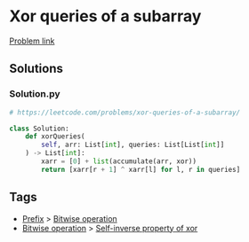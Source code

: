# Xor queries of a subarray

[Problem link](https://leetcode.com/problems/xor-queries-of-a-subarray/)

## Solutions


### Solution.py
```py
# https://leetcode.com/problems/xor-queries-of-a-subarray/

class Solution:
    def xorQueries(
        self, arr: List[int], queries: List[List[int]]
    ) -> List[int]:
        xarr = [0] + list(accumulate(arr, xor))
        return [xarr[r + 1] ^ xarr[l] for l, r in queries]
```
## Tags

* [Prefix](/Collections/prefix.md#prefix) > [Bitwise operation](/Collections/prefix.md#bitwise-operation)
* [Bitwise operation](/Collections/bitwise-operation.md#bitwise-operation) > [Self-inverse property of xor](/Collections/bitwise-operation.md#self-inverse-property-of-xor)
